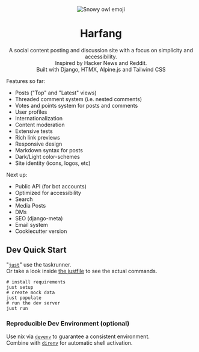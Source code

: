 <div align="center">

![Snowy owl emoji](static/images/harfang_emoji-sm.png)

# Harfang

A social content posting and discussion site with a focus on simplicity and accessibility.\
Inspired by Hacker News and Reddit.\
Built with Django, HTMX, Alpine.js and Tailwind CSS

</div>

Features so far:

- Posts ("Top" and "Latest" views)
- Threaded comment system (i.e. nested comments)
- Votes and points system for posts and comments
- User profiles
- Internationalization
- Content moderation
- Extensive tests
- Rich link previews
- Responsive design
- Markdown syntax for posts
- Dark/Light color-schemes
- Site identity (icons, logos, etc)

Next up:

- Public API (for bot accounts)
- Optimized for accessibility
- Search
- Media Posts
- DMs
- SEO (django-meta)
- Email system
- Cookiecutter version

## Dev Quick Start

"[`just`](https://github.com/casey/just)" use the taskrunner.\
Or take a look inside [the justfile](justfile) to see the actual commands.

```shell
# install requirements
just setup
# create mock data
just populate
# run the dev server
just run
```

### Reproducible Dev Environment (optional)

Use nix via [`devenv`](https://devenv.sh/getting-started/) to guarantee a
consistent environment.\
Combine with [`direnv`](https://devenv.sh/automatic-shell-activation/) for
automatic shell activation.
